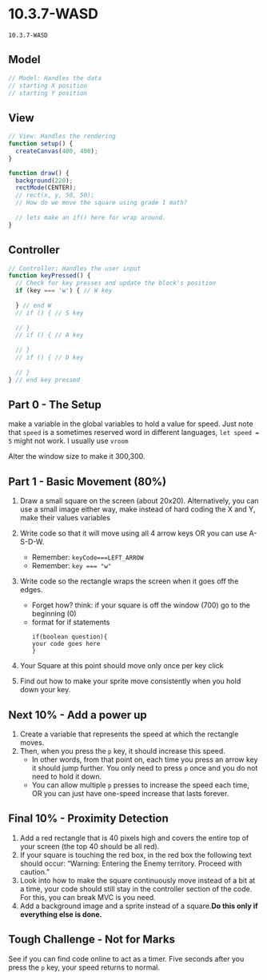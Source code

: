 # 10.3.7-WASD
```
10.3.7-WASD
```

## Model
```javascript
// Model: Handles the data
// starting X position
// starting Y position
```

## View
```javascript
// View: Handles the rendering
function setup() {
  createCanvas(400, 400);
}

function draw() {
  background(220);
  rectMode(CENTER);
  // rect(x, y, 50, 50);
  // How do we move the square using grade 1 math?
  
  // lets make an if() here for wrap around.
}
```

## Controller
```javascript
// Controller: Handles the user input
function keyPressed() {
  // Check for key presses and update the block's position
  if (key === 'w') { // W key
    
  } // end W
  // if () { // S key
  
  // }
  // if () { // A key
  
  // }
  // if () { // D key
  
  // }
} // end key pressed
```


## Part 0 - The Setup
make a variable in the global variables to hold a value for speed. Just note that `speed` is a sometimes reserved word in different languages,  `let speed = 5` might not work. I usually use `vroom`

Alter the window size to make it 300,300.

## Part 1 - Basic Movement (80%)
1. Draw a small square on the screen (about 20x20).  Alternatively, you can use a small image either way, make instead of hard coding the X and Y, make their values variables 
2. Write code so that it will move using all 4 arrow keys OR you can use A-S-D-W.  
    - Remember:  `keyCode===LEFT_ARROW`
    - Remember:  `key === "w"`

3. Write code so the rectangle wraps the screen when it goes off the edges. 
    - Forget how?  think: if your square is off the window (700) go to the beginning (0)
    - format for if statements
      ```
      if(boolean question){
      your code goes here
      }
      ```
4. Your Square at this point should move only once per key click
5. Find out how to make your sprite move consistently when you hold down your key. 


## Next 10% - Add a power up
1. Create a variable that represents the speed at which the rectangle moves.
2. Then, when you press the `p` key, it should increase this speed.
    -  In other words, from that point on, each time you press an arrow key it should jump further.  You only need to press `p` once and you do not need to hold it down.
    -  You can allow multiple `p` presses to increase the speed each time, OR you can just have one-speed increase that lasts forever.


## Final 10% - Proximity Detection
1. Add a red rectangle that is 40 pixels high and covers the entire top of your screen (the top 40 should be all red).  
2. If your square is touching the red box, in the red box the following text should occur: “Warning: Entering the Enemy territory. Proceed with caution.”
3. Look into how to make the square continuously move instead of a bit at a time, your code should still stay in the controller section of the code. For this, you can break MVC is you need.
4. Add a background image and a sprite instead of a square.**Do this only if everything else is done.** 

## Tough Challenge - Not for Marks
See if you can find code online to act as a timer.  Five seconds after you press the `p` key, your speed returns to normal.


